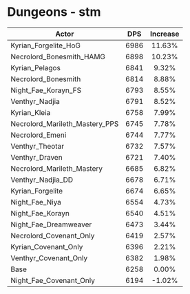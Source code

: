 # Dungeons - stm
| Actor | DPS | Increase |
|---|:---:|:---:|
|Kyrian_Forgelite_HoG|6986|11.63%|
|Necrolord_Bonesmith_HAMG|6898|10.23%|
|Kyrian_Pelagos|6841|9.32%|
|Necrolord_Bonesmith|6814|8.88%|
|Night_Fae_Korayn_FS|6793|8.55%|
|Venthyr_Nadjia|6791|8.52%|
|Kyrian_Kleia|6758|7.99%|
|Necrolord_Marileth_Mastery_PPS|6745|7.78%|
|Necrolord_Emeni|6744|7.77%|
|Venthyr_Theotar|6732|7.57%|
|Venthyr_Draven|6721|7.40%|
|Necrolord_Marileth_Mastery|6685|6.82%|
|Venthyr_Nadjia_DD|6678|6.71%|
|Kyrian_Forgelite|6674|6.65%|
|Night_Fae_Niya|6554|4.73%|
|Night_Fae_Korayn|6540|4.51%|
|Night_Fae_Dreamweaver|6473|3.44%|
|Necrolord_Covenant_Only|6419|2.57%|
|Kyrian_Covenant_Only|6396|2.21%|
|Venthyr_Covenant_Only|6382|1.98%|
|Base|6258|0.00%|
|Night_Fae_Covenant_Only|6194|-1.02%|
